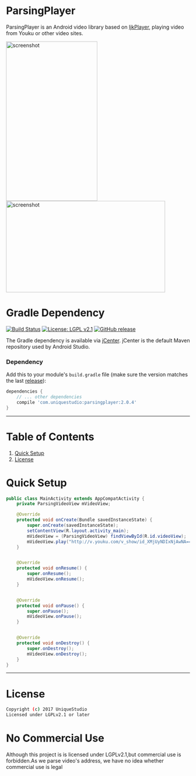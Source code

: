 # ParsingPlayer

ParsingPlayer is an Android video library based on [IjkPlayer](https://github.com/Bilibili/ijkplayer), playing video from Youku or other video sites.

<img src="/screenshots/1.png" alt="screenshot" title="screenshot" width="250" height="436" />
<img src="/screenshots/2.png" alt="screenshot" title="screenshot" width="436" height="250" />

# Gradle Dependency

[![Build Status](https://travis-ci.org/TedaLIEz/ParsingPlayer.svg?branch=master)](https://travis-ci.org/TedaLIEz/ParsingPlayer)
[![License: LGPL v2.1](https://img.shields.io/badge/license-LGPL%20v2.1-blue.svg)](http://www.gnu.org/licenses/lgpl-2.1)
[![GitHub release](https://img.shields.io/badge/release-2.0.4-blue.svg)](https://github.com/TedaLIEz/ParsingPlayer/releases/latest)



The Gradle dependency is available via [jCenter](https://bintray.com/drummer-aidan/maven/inquiry/view).
jCenter is the default Maven repository used by Android Studio.

### Dependency

Add this to your module's `build.gradle` file (make sure the version matches the last [release](https://github.com/TedaLIEz/ParsingPlayer/releases/latest)):

```gradle
dependencies {
    // ... other dependencies
    compile 'com.uniquestudio:parsingplayer:2.0.4'
}
```

---

# Table of Contents

1. [Quick Setup](https://github.com/TedaLIEz/ParsingPlayer#quick-setup)
2. [License](https://github.com/TedaLIEz/ParsingPlayer#license)


# Quick Setup

```java
public class MainActivity extends AppCompatActivity {
    private ParsingVideoView mVideoView;

    @Override
    protected void onCreate(Bundle savedInstanceState) {
        super.onCreate(savedInstanceState);
        setContentView(R.layout.activity_main);
        mVideoView = (ParsingVideoView) findViewById(R.id.videoView);
        mVideoView.play("http://v.youku.com/v_show/id_XMjUyNDIxNjAwNA==.html");
    }


    @Override
    protected void onResume() {
        super.onResume();
        mVideoView.onResume();
    }


    @Override
    protected void onPause() {
        super.onPause();
        mVideoView.onPause();
    }


    @Override
    protected void onDestroy() {
        super.onDestroy();
        mVideoView.onDestroy();
    }
}
```

---


# License
```bash
Copyright (c) 2017 UniqueStudio
Licensed under LGPLv2.1 or later
```

# No Commercial Use
Although this project is is licensed under LGPLv2.1,but commercial use is forbidden.As we parse video's address,
we have no idea whether commercial use is legal
